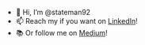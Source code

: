 - 👋 Hi, I’m @stateman92
- 📫 Reach my if you want on [LinkedIn](https://www.linkedin.com/in/stateman92/)!
- 📚 Or follow me on [Medium](https://medium.com/@kristof98)!
